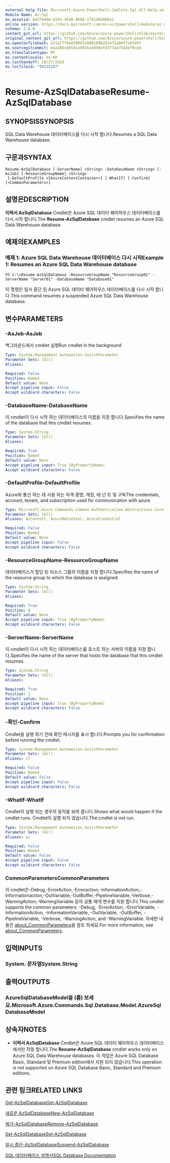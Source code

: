 ```yaml
---
external help file: Microsoft.Azure.PowerShell.Cmdlets.Sql.dll-Help.xml
Module Name: Az.Sql
ms.assetid: 84CF049A-D293-4FEB-8608-179146EADE41
online version: https://docs.microsoft.com/en-us/powershell/module/az.sql/resume-azsqldatabase
schema: 2.0.0
content_git_url: https://github.com/Azure/azure-powershell/blob/master/src/Sql/Sql/help/Resume-AzSqlDatabase.md
original_content_git_url: https://github.com/Azure/azure-powershell/blob/master/src/Sql/Sql/help/Resume-AzSqlDatabase.md
ms.openlocfilehash: a31a77f4e0780b5100018962b3475a0dffa97d9f
ms.sourcegitcommit: b4a38bcb0501a9016a4998efd377aa75d3ef9ce8
ms.translationtype: MT
ms.contentlocale: ko-KR
ms.lasthandoff: 10/27/2020
ms.locfileid: "94215187"
---
```

# <span data-ttu-id="2e5fc-101">Resume-AzSqlDatabase</span><span class="sxs-lookup"><span data-stu-id="2e5fc-101">Resume-AzSqlDatabase</span></span>

## <span data-ttu-id="2e5fc-102">SYNOPSIS</span><span class="sxs-lookup"><span data-stu-id="2e5fc-102">SYNOPSIS</span></span>
<span data-ttu-id="2e5fc-103">SQL Data Warehouse 데이터베이스를 다시 시작 합니다.</span><span class="sxs-lookup"><span data-stu-id="2e5fc-103">Resumes a SQL Data Warehouse database.</span></span>

## <span data-ttu-id="2e5fc-104">구문과</span><span class="sxs-lookup"><span data-stu-id="2e5fc-104">SYNTAX</span></span>

```
Resume-AzSqlDatabase [-ServerName] <String> -DatabaseName <String> [-AsJob] [-ResourceGroupName] <String>
 [-DefaultProfile <IAzureContextContainer>] [-WhatIf] [-Confirm] [<CommonParameters>]
```

## <span data-ttu-id="2e5fc-105">설명은</span><span class="sxs-lookup"><span data-stu-id="2e5fc-105">DESCRIPTION</span></span>
<span data-ttu-id="2e5fc-106">**이력서 AzSqlDatabase** Cmdlet은 Azure SQL 데이터 웨어하우스 데이터베이스를 다시 시작 합니다.</span><span class="sxs-lookup"><span data-stu-id="2e5fc-106">The **Resume-AzSqlDatabase** cmdlet resumes an Azure SQL Data Warehouse database.</span></span>

## <span data-ttu-id="2e5fc-107">예제의</span><span class="sxs-lookup"><span data-stu-id="2e5fc-107">EXAMPLES</span></span>

### <span data-ttu-id="2e5fc-108">예제 1: Azure SQL Data Warehouse 데이터베이스 다시 시작</span><span class="sxs-lookup"><span data-stu-id="2e5fc-108">Example 1: Resumes an Azure SQL Data Warehouse database</span></span>
```
PS C:\>Resume-AzSqlDatabase -ResourceGroupName "ResourceGroup01" -ServerName "Server01" -DatabaseName "Database01"
```

<span data-ttu-id="2e5fc-109">이 명령은 일시 중단 된 Azure SQL 데이터 웨어하우스 데이터베이스를 다시 시작 합니다.</span><span class="sxs-lookup"><span data-stu-id="2e5fc-109">This command resumes a suspended Azure SQL Data Warehouse database.</span></span>

## <span data-ttu-id="2e5fc-110">변수</span><span class="sxs-lookup"><span data-stu-id="2e5fc-110">PARAMETERS</span></span>

### <span data-ttu-id="2e5fc-111">-AsJob</span><span class="sxs-lookup"><span data-stu-id="2e5fc-111">-AsJob</span></span>
<span data-ttu-id="2e5fc-112">백그라운드에서 cmdlet 실행</span><span class="sxs-lookup"><span data-stu-id="2e5fc-112">Run cmdlet in the background</span></span>

```yaml
Type: System.Management.Automation.SwitchParameter
Parameter Sets: (All)
Aliases:

Required: False
Position: Named
Default value: None
Accept pipeline input: False
Accept wildcard characters: False
```

### <span data-ttu-id="2e5fc-113">-DatabaseName</span><span class="sxs-lookup"><span data-stu-id="2e5fc-113">-DatabaseName</span></span>
<span data-ttu-id="2e5fc-114">이 cmdlet이 다시 시작 하는 데이터베이스의 이름을 지정 합니다.</span><span class="sxs-lookup"><span data-stu-id="2e5fc-114">Specifies the name of the database that this cmdlet resumes.</span></span>

```yaml
Type: System.String
Parameter Sets: (All)
Aliases:

Required: True
Position: Named
Default value: None
Accept pipeline input: True (ByPropertyName)
Accept wildcard characters: False
```

### <span data-ttu-id="2e5fc-115">-DefaultProfile</span><span class="sxs-lookup"><span data-stu-id="2e5fc-115">-DefaultProfile</span></span>
<span data-ttu-id="2e5fc-116">Azure와 통신 하는 데 사용 되는 자격 증명, 계정, 테 넌 트 및 구독</span><span class="sxs-lookup"><span data-stu-id="2e5fc-116">The credentials, account, tenant, and subscription used for communication with azure</span></span>

```yaml
Type: Microsoft.Azure.Commands.Common.Authentication.Abstractions.Core.IAzureContextContainer
Parameter Sets: (All)
Aliases: AzContext, AzureRmContext, AzureCredential

Required: False
Position: Named
Default value: None
Accept pipeline input: False
Accept wildcard characters: False
```

### <span data-ttu-id="2e5fc-117">-ResourceGroupName</span><span class="sxs-lookup"><span data-stu-id="2e5fc-117">-ResourceGroupName</span></span>
<span data-ttu-id="2e5fc-118">데이터베이스가 할당 된 리소스 그룹의 이름을 지정 합니다.</span><span class="sxs-lookup"><span data-stu-id="2e5fc-118">Specifies the name of the resource group to which the database is assigned.</span></span>

```yaml
Type: System.String
Parameter Sets: (All)
Aliases:

Required: True
Position: 0
Default value: None
Accept pipeline input: True (ByPropertyName)
Accept wildcard characters: False
```

### <span data-ttu-id="2e5fc-119">-ServerName</span><span class="sxs-lookup"><span data-stu-id="2e5fc-119">-ServerName</span></span>
<span data-ttu-id="2e5fc-120">이 cmdlet이 다시 시작 하는 데이터베이스를 호스트 하는 서버의 이름을 지정 합니다.</span><span class="sxs-lookup"><span data-stu-id="2e5fc-120">Specifies the name of the server that hosts the database that this cmdlet resumes.</span></span>

```yaml
Type: System.String
Parameter Sets: (All)
Aliases:

Required: True
Position: 1
Default value: None
Accept pipeline input: True (ByPropertyName)
Accept wildcard characters: False
```

### <span data-ttu-id="2e5fc-121">-확인</span><span class="sxs-lookup"><span data-stu-id="2e5fc-121">-Confirm</span></span>
<span data-ttu-id="2e5fc-122">Cmdlet을 실행 하기 전에 확인 메시지를 표시 합니다.</span><span class="sxs-lookup"><span data-stu-id="2e5fc-122">Prompts you for confirmation before running the cmdlet.</span></span>

```yaml
Type: System.Management.Automation.SwitchParameter
Parameter Sets: (All)
Aliases: cf

Required: False
Position: Named
Default value: False
Accept pipeline input: False
Accept wildcard characters: False
```

### <span data-ttu-id="2e5fc-123">-WhatIf</span><span class="sxs-lookup"><span data-stu-id="2e5fc-123">-WhatIf</span></span>
<span data-ttu-id="2e5fc-124">Cmdlet이 실행 되는 경우의 동작을 보여 줍니다.</span><span class="sxs-lookup"><span data-stu-id="2e5fc-124">Shows what would happen if the cmdlet runs.</span></span>
<span data-ttu-id="2e5fc-125">Cmdlet이 실행 되지 않습니다.</span><span class="sxs-lookup"><span data-stu-id="2e5fc-125">The cmdlet is not run.</span></span>

```yaml
Type: System.Management.Automation.SwitchParameter
Parameter Sets: (All)
Aliases: wi

Required: False
Position: Named
Default value: False
Accept pipeline input: False
Accept wildcard characters: False
```

### <span data-ttu-id="2e5fc-126">CommonParameters</span><span class="sxs-lookup"><span data-stu-id="2e5fc-126">CommonParameters</span></span>
<span data-ttu-id="2e5fc-127">이 cmdlet은-Debug,-ErrorAction,-Erroraction,-InformationAction,-Informationaction,-OutVariable,-OutBuffer,-PipelineVariable,-Verbose,-WarningAction,-WarningVariable 등의 공통 매개 변수를 지원 합니다.</span><span class="sxs-lookup"><span data-stu-id="2e5fc-127">This cmdlet supports the common parameters: -Debug, -ErrorAction, -ErrorVariable, -InformationAction, -InformationVariable, -OutVariable, -OutBuffer, -PipelineVariable, -Verbose, -WarningAction, and -WarningVariable.</span></span> <span data-ttu-id="2e5fc-128">자세한 내용은 [about_CommonParameters](http://go.microsoft.com/fwlink/?LinkID=113216)을 참조 하세요.</span><span class="sxs-lookup"><span data-stu-id="2e5fc-128">For more information, see [about_CommonParameters](http://go.microsoft.com/fwlink/?LinkID=113216).</span></span>

## <span data-ttu-id="2e5fc-129">입력</span><span class="sxs-lookup"><span data-stu-id="2e5fc-129">INPUTS</span></span>

### <span data-ttu-id="2e5fc-130">System. 문자열</span><span class="sxs-lookup"><span data-stu-id="2e5fc-130">System.String</span></span>

## <span data-ttu-id="2e5fc-131">출력</span><span class="sxs-lookup"><span data-stu-id="2e5fc-131">OUTPUTS</span></span>

### <span data-ttu-id="2e5fc-132">AzureSqlDatabaseModel을 (를) 보세요.</span><span class="sxs-lookup"><span data-stu-id="2e5fc-132">Microsoft.Azure.Commands.Sql.Database.Model.AzureSqlDatabaseModel</span></span>

## <span data-ttu-id="2e5fc-133">상속자</span><span class="sxs-lookup"><span data-stu-id="2e5fc-133">NOTES</span></span>
* <span data-ttu-id="2e5fc-134">**이력서 AzSqlDatabase** Cmdlet은 Azure SQL 데이터 웨어하우스 데이터베이스 에서만 작동 합니다.</span><span class="sxs-lookup"><span data-stu-id="2e5fc-134">The **Resume-AzSqlDatabase** cmdlet works only on Azure SQL Data Warehouse databases.</span></span> <span data-ttu-id="2e5fc-135">이 작업은 Azure SQL Database Basic, Standard 및 Premium edition에서 지원 되지 않습니다.</span><span class="sxs-lookup"><span data-stu-id="2e5fc-135">This operation is not supported on Azure SQL Database Basic, Standard and Premium editions.</span></span>

## <span data-ttu-id="2e5fc-136">관련 링크</span><span class="sxs-lookup"><span data-stu-id="2e5fc-136">RELATED LINKS</span></span>

[<span data-ttu-id="2e5fc-137">Get-AzSqlDatabase</span><span class="sxs-lookup"><span data-stu-id="2e5fc-137">Get-AzSqlDatabase</span></span>](./Get-AzSqlDatabase.md)

[<span data-ttu-id="2e5fc-138">새로운 AzSqlDatabase</span><span class="sxs-lookup"><span data-stu-id="2e5fc-138">New-AzSqlDatabase</span></span>](./New-AzSqlDatabase.md)

[<span data-ttu-id="2e5fc-139">제거-AzSqlDatabase</span><span class="sxs-lookup"><span data-stu-id="2e5fc-139">Remove-AzSqlDatabase</span></span>](./Remove-AzSqlDatabase.md)

[<span data-ttu-id="2e5fc-140">Set-AzSqlDatabase</span><span class="sxs-lookup"><span data-stu-id="2e5fc-140">Set-AzSqlDatabase</span></span>](./Set-AzSqlDatabase.md)

[<span data-ttu-id="2e5fc-141">일시 중단-AzSqlDatabase</span><span class="sxs-lookup"><span data-stu-id="2e5fc-141">Suspend-AzSqlDatabase</span></span>](./Suspend-AzSqlDatabase.md)

[<span data-ttu-id="2e5fc-142">SQL 데이터베이스 설명서</span><span class="sxs-lookup"><span data-stu-id="2e5fc-142">SQL Database Documentation</span></span>](https://docs.microsoft.com/azure/sql-database/)



